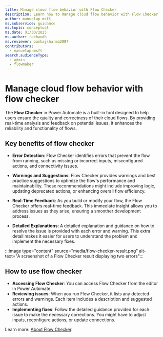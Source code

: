 ```yaml
---
title: Manage cloud flow behavior with Flow Checker
description: Learn how to manage cloud flow behavior with Flow Checker
author: manuelap-msft
ms.subservice: guidance
ms.topic: conceptual
ms.date: 01/30/2025
ms.author: rachaudh
ms.reviewer: pankajsharma2087
contributors: 
  - manuelap-msft
search.audienceType: 
  - admin
  - flowmaker
---
```


# Manage cloud flow behavior with flow checker

The **Flow Checker** in Power Automate is a built-in tool designed to help users ensure the quality and correctness of their cloud flows. By providing real-time analysis and feedback on potential issues, it enhances the reliability and functionality of flows. 

## Key benefits of flow checker

- **Error Detection**: Flow Checker identifies errors that prevent the flow from running, such as missing or incorrect inputs, misconfigured actions, and connectivity issues. 

- **Warnings and Suggestions**: Flow Checker provides warnings and best practice suggestions to optimize the flow's performance and maintainability. These recommendations might include improving logic, updating deprecated actions, or enhancing overall flow efficiency.

- **Real-Time Feedback**: As you build or modify your flow, the Flow Checker offers real-time feedback. This immediate insight allows you to address issues as they arise, ensuring a smoother development process.

- **Detailed Explanations**: A detailed explanation and guidance on how to resolve the issue is provided with each error and warning. This extra detail makes it easier for users to understand the problem and implement the necessary fixes.

:::image type="content" source="media/flow-checker-result.png" alt-text="A screenshot of a Flow Checker result displaying two errors":::

## How to use flow checker

- **Accessing Flow Checker**: You can access Flow Checker from the editor in Power Automate. 
- **Reviewing issues**: When you run Flow Checker, it lists any detected errors and warnings. Each item includes a description and suggested actions.
- **Implementing fixes**: Follow the detailed guidance provided for each issue to make the necessary corrections. You might have to adjust inputs, reconfigure actions, or update connections.

Learn more: [About Flow Checker](/power-automate/error-checker).